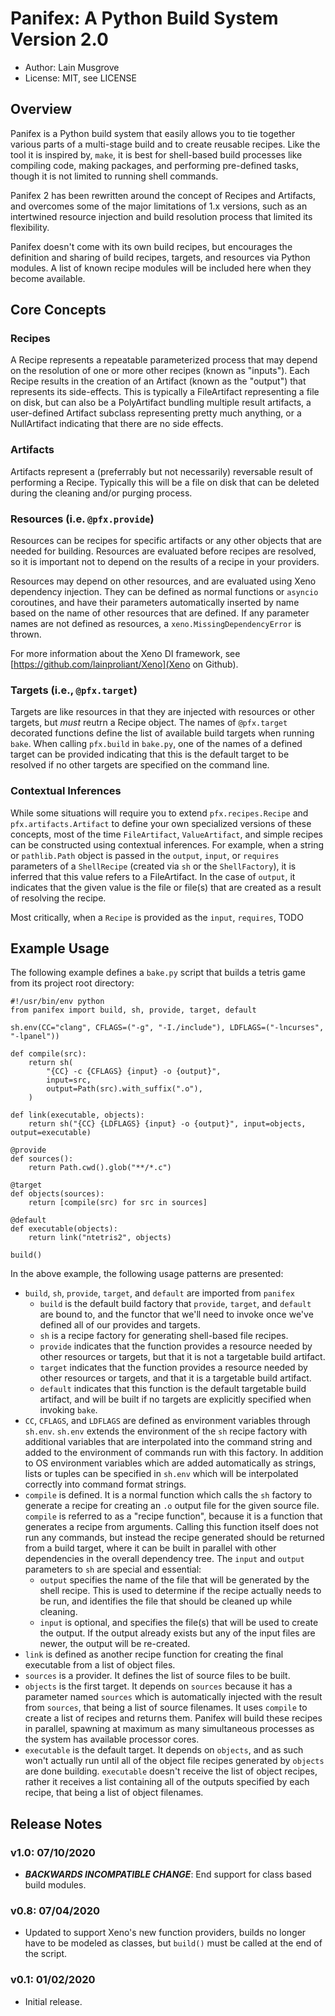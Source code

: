 # Panifex: A Python Build System Version 2.0
- Author: Lain Musgrove
- License: MIT, see LICENSE

## Overview
Panifex is a Python build system that easily allows you to tie together
various parts of a multi-stage build and to create reusable recipes.  Like the
tool it is inspired by, `make`, it is best for shell-based build processes like
compiling code, making packages, and performing pre-defined tasks, though it
is not limited to running shell commands.

Panifex 2 has been rewritten around the concept of Recipes and Artifacts, and
overcomes some of the major limitations of 1.x versions, such as an
intertwined resource injection and build resolution process that limited its
flexibility.

Panifex doesn't come with its own build recipes, but encourages the definition
and sharing of build recipes, targets, and resources via Python modules.  A
list of known recipe modules will be included here when they become available.

## Core Concepts
### Recipes
A Recipe represents a repeatable parameterized process that may depend on the
resolution of one or more other recipes (known as "inputs").  Each Recipe
results in the creation of an Artifact (known as the "output") that represents
its side-effects.  This is typically a FileArtifact representing a file on
disk, but can also be a PolyArtifact bundling multiple result artifacts, a
user-defined Artifact subclass representing pretty much anything, or a
NullArtifact indicating that there are no side effects.

### Artifacts
Artifacts represent a (preferrably but not necessarily) reversable result of
performing a Recipe.  Typically this will be a file on disk that can be
deleted during the cleaning and/or purging process.

### Resources (i.e. `@pfx.provide`)
Resources can be recipes for specific artifacts or any other objects that are
needed for building.  Resources are evaluated before recipes are resolved, so
it is important not to depend on the results of a recipe in your providers.

Resources may depend on other resources, and are evaluated using Xeno
dependency injection.  They can be defined as normal functions or `asyncio`
coroutines, and have their parameters automatically inserted by name
based on the name of other resources that are defined.  If any parameter
names are not defined as resources, a `xeno.MissingDependencyError` is thrown.

For more information about the Xeno DI framework, see [https://github.com/lainproliant/Xeno](Xeno on Github).

### Targets (i.e., `@pfx.target`)
Targets are like resources in that they are injected with resources or other
targets, but _must_ reutrn a Recipe object.  The names of `@pfx.target`
decorated functions define the list of available build targets when running
`bake`.  When calling `pfx.build` in `bake.py`, one of the names of a defined
target can be provided indicating that this is the default target to be
resolved if no other targets are specified on the command line.

### Contextual Inferences
While some situations will require you to extend `pfx.recipes.Recipe` and
`pfx.artifacts.Artifact` to define your own specialized versions of these
concepts, most of the time `FileArtifact`, `ValueArtifact`, and simple recipes
can be constructed using contextual inferences.  For example, when a string or
`pathlib.Path` object is passed in the `output`, `input`, or `requires`
parameters of a `ShellRecipe` (created via `sh` or the `ShellFactory`), it is
inferred that this value refers to a FileArtifact.  In the case of `output`,
it indicates that the given value is the file or file(s) that are created as a
result of resolving the recipe.

Most critically, when a `Recipe` is provided as the `input`, `requires`, TODO 

## Example Usage
The following example defines a `bake.py` script that builds a tetris game from
its project root directory:

```
#!/usr/bin/env python
from panifex import build, sh, provide, target, default

sh.env(CC="clang", CFLAGS=("-g", "-I./include"), LDFLAGS=("-lncurses", "-lpanel"))

def compile(src):
    return sh(
        "{CC} -c {CFLAGS} {input} -o {output}",
        input=src,
        output=Path(src).with_suffix(".o"),
    )

def link(executable, objects):
    return sh("{CC} {LDFLAGS} {input} -o {output}", input=objects, output=executable)

@provide
def sources():
    return Path.cwd().glob("**/*.c")

@target
def objects(sources):
    return [compile(src) for src in sources]

@default
def executable(objects):
    return link("ntetris2", objects)

build()
```

In the above example, the following usage patterns are presented:

- `build`, `sh`, `provide`, `target`, and `default` are imported from `panifex`
    - `build` is the default build factory that `provide`, `target`, and `default`
      are bound to, and the functor that we'll need to invoke once we've defined
      all of our provides and targets.
    - `sh` is a recipe factory for generating shell-based file recipes.
    - `provide` indicates that the function provides a resource needed by other
      resources or targets, but that it is not a targetable build artifact.
    - `target` indicates that the function provides a resource needed by
      other resources or targets, and that it is a targetable build artifact.
    - `default` indicates that this function is the default targetable build
      artifact, and will be built if no targets are explicitly specified
      when invoking `bake`.
- `CC`, `CFLAGS`, and `LDFLAGS` are defined as environment variables through
    `sh.env`.  `sh.env` extends the environment of the `sh` recipe factory with
    additional variables that are interpolated into the command string and added
    to the environment of commands run with this factory.  In addition to OS
    environment variables which are added automatically as strings, lists or
    tuples can be specified in `sh.env` which will be interpolated correctly
    into command format strings.
- `compile` is defined.  It is a normal function which calls the `sh` factory to
    generate a recipe for creating an `.o` output file for the given source
    file.  `compile` is referred to as a "recipe function", because it is a
    function that generates a recipe from arguments.  Calling this function
    itself does not run any commands, but instead the recipe generated should be
    returned from a build target, where it can be built in parallel with other
    dependencies in the overall dependency tree.  The `input` and `output`
    parameters to `sh` are special and essential:
    - `output` specifies the name of the file that will be generated by the
        shell recipe.  This is used to determine if the recipe actually needs
        to be run, and identifies the file that should be cleaned up while
        cleaning.
    - `input` is optional, and specifies the file(s) that will be used to
        create the output.  If the output already exists but any of the input
        files are newer, the output will be re-created.
- `link` is defined as another recipe function for creating the final executable
    from a list of object files.
- `sources` is a provider.  It defines the list of source files to be built.
- `objects` is the first target.  It depends on `sources` because it has a
    parameter named `sources` which is automatically injected with the result
    from `sources`, that being a list of source filenames.  It uses `compile` to
    create a list of recipes and returns them.  Panifex will build these recipes
    in parallel, spawning at maximum as many simultaneous processes as the
    system has available processor cores.
- `executable` is the default target.  It depends on `objects`, and as such won't
    actually run until all of the object file recipes generated by `objects` are
    done building.  `executable` doesn't receive the list of object recipes,
    rather it receives a list containing all of the outputs specified by each
    recipe, that being a list of object filenames.

## Release Notes
### v1.0: 07/10/2020
- ***BACKWARDS INCOMPATIBLE CHANGE***: End support for class based build modules.

### v0.8: 07/04/2020 
- Updated to support Xeno's new function providers, builds no longer have to be
  modeled as classes, but `build()` must be called at the end of the script.

### v0.1: 01/02/2020
- Initial release.

